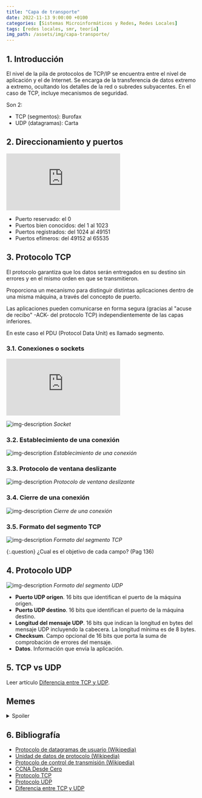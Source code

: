 ```yaml
---
title: "Capa de transporte"
date: 2022-11-13 9:00:00 +0100
categories: [Sistemas Microinformáticos y Redes, Redes Locales]
tags: [redes locales, smr, teoría]
img_path: /assets/img/capa-transporte/
---
```


## 1. Introducción

El nivel de la pila de protocolos de TCP/IP se encuentra entre el nivel de aplicación y el de Internet. Se encarga de la transferencia de datos extremo a extremo, ocultando los detalles de la red o subredes subyacentes. En el caso de TCP, incluye mecanismos de seguridad.

Son 2:
- TCP (segmentos): Burofax
- UDP (datagramas): Carta

## 2. Direccionamiento y puertos

<iframe src="https://www.youtube.com/embed/hmGmeGDRUAU" title="YouTube video player" frameborder="0" allow="accelerometer; autoplay; clipboard-write; encrypted-media; gyroscope; picture-in-picture" allowfullscreen></iframe>

- Puerto reservado: el 0
- Puertos bien conocidos: del 1 al 1023
- Puertos registrados: del 1024 al 49151
- Puertos efímeros: del 49152 al 65535

## 3. Protocolo TCP

El protocolo garantiza que los datos serán entregados en su destino sin errores y en el mismo orden en que se transmitieron. 

Proporciona un mecanismo para distinguir distintas aplicaciones dentro de una misma máquina, a través del concepto de puerto.

Las aplicaciones pueden comunicarse en forma segura (gracias al "acuse de recibo" -ACK- del protocolo TCP) independientemente de las capas inferiores.

En este caso el PDU (Protocol Data Unit) es llamado segmento.

### 3.1. Conexiones o sockets

<iframe src="https://www.youtube.com/embed/-7DiO35rbN8" title="YouTube video player" frameborder="0" allow="accelerometer; autoplay; clipboard-write; encrypted-media; gyroscope; picture-in-picture" allowfullscreen></iframe>

![img-description](socket.png)
_Socket_


### 3.2. Establecimiento de una conexión

![img-description](establecimientoDeConexionTcp.png)
_Establecimiento de una conexión_

### 3.3. Protocolo de ventana deslizante

![img-description](ventanaDeslizanteTcp.png)
_Protocolo de ventana deslizante_

### 3.4. Cierre de una conexión

![img-description](cierreConexionTcp.png)
_Cierre de una conexión_

### 3.5. Formato del segmento TCP

![img-description](formatoTcp.png)
_Formato del segmento TCP_

{:.question}
¿Cual es el objetivo de cada campo? (Pag 136)

## 4. Protocolo UDP

![img-description](formatoUdp.png)
_Formato del segmento UDP_

- **Puerto UDP origen**. 16 bits que identifican el puerto de la máquina origen.
- **Puerto UDP destino**. 16 bits que identifican el puerto de la máquina destino.
- **Longitud del mensaje UDP**. 16 bits que indican la longitud en bytes del mensaje UDP incluyendo la cabecera. La longitud mínima es de 8 bytes.
- **Checksum**. Campo opcional de 16 bits que porta la suma de comprobación de errores del mensaje.
- **Datos**. Información que envía la aplicación.

## 5. TCP vs UDP

Leer artículo [Diferencia entre TCP y UDP](https://ccnadesdecero.com/curso/tcp-vs-udp/).

## Memes

<details class="card mb-2">
  <summary class="card-header">Spoiler</summary>
  <div class="card-body" markdown="1">

![Gobierno: Para parar el covid deberemos parar todos de hacer handshaking. TCP: O.o](tcpVsUdpMeme5.jpg)
_Gobierno: Para parar el covid deberemos parar todos de hacer handshaking. TCP: O.o_

![TCP vs UDP](tcpVsUdpMeme.png)
_TCP vs UDP_

![TCP vs UDP](tcpVsUdpMeme4.jpg)
_TCP vs UDP_
    
<!-- Comentario para que no se descuajeringue la cosa -->
  </div>
</details>


## 6. Bibliografía

- [Protocolo de datagramas de usuario (Wikipedia)](https://es.wikipedia.org/wiki/Protocolo_de_datagramas_de_usuario)
- [Unidad de datos de protocolo (Wikipedia)](https://es.wikipedia.org/wiki/Unidad_de_datos_de_protocolo)
- [Protocolo de control de transmisión (Wikipedia)](https://es.wikipedia.org/wiki/Protocolo_de_control_de_transmisi%C3%B3n)
- [CCNA Desde Cero](https://ccnadesdecero.com/curso/ccna-capitulo-1/)
- [Protocolo TCP](https://ccnadesdecero.com/curso/tcp/)
- [Protocolo UDP](https://ccnadesdecero.com/curso/udp/)
- [Diferencia entre TCP y UDP](https://ccnadesdecero.com/curso/tcp-vs-udp/)